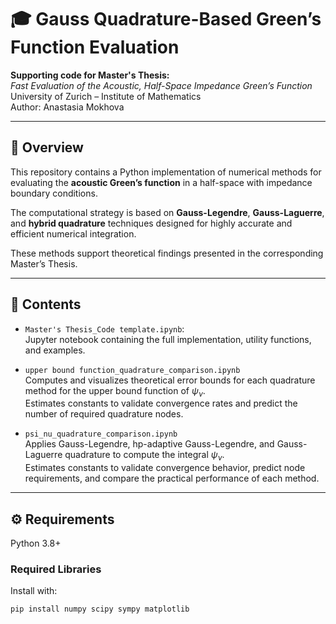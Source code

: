 # 🎓 Gauss Quadrature-Based Green’s Function Evaluation

**Supporting code for Master's Thesis:**  
*Fast Evaluation of the Acoustic, Half-Space Impedance Green’s Function*  
University of Zurich – Institute of Mathematics  
Author: Anastasia Mokhova

---

## 📘 Overview

This repository contains a Python implementation of numerical methods for evaluating the **acoustic Green’s function** in a half-space with impedance boundary conditions.

The computational strategy is based on **Gauss-Legendre**, **Gauss-Laguerre**, and **hybrid quadrature** techniques designed for highly accurate and efficient numerical integration.

These methods support theoretical findings presented in the corresponding Master’s Thesis.

---

## 📁 Contents

- `Master's Thesis_Code template.ipynb`:  
  Jupyter notebook containing the full implementation, utility functions, and examples.

- `upper bound function_quadrature_comparison.ipynb`  
  Computes and visualizes theoretical error bounds for each quadrature method for the upper bound function of  $\psi_\nu$.  
  Estimates constants to validate convergence rates and predict the number of required quadrature nodes.

- `psi_nu_quadrature_comparison.ipynb`  
  Applies Gauss-Legendre, hp-adaptive Gauss-Legendre, and Gauss-Laguerre quadrature to compute the integral $\psi_\nu$.  
  Estimates constants to validate convergence behavior, predict node requirements, and compare the practical performance of each method.


---

## ⚙️ Requirements

Python 3.8+

### Required Libraries

Install with:

```bash
pip install numpy scipy sympy matplotlib
